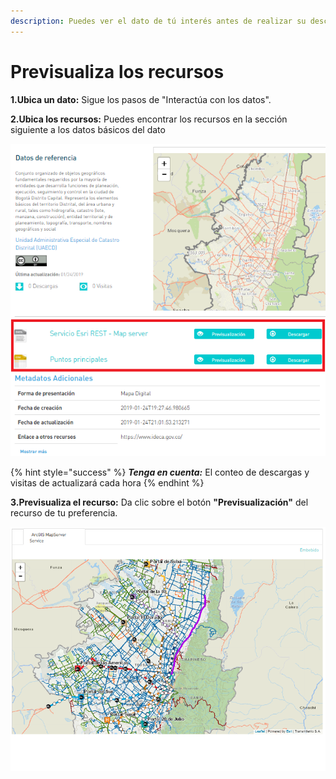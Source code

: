 ```yaml
---
description: Puedes ver el dato de tú interés antes de realizar su descarga.
---
```


# Previsualiza los recursos

**1.Ubica un dato:** Sigue los pasos de "Interactúa con los datos".

**2.Ubica los recursos:** Puedes encontrar los recursos en la sección siguiente a los datos básicos del dato

![](../.gitbook/assets/image%20%2842%29.png)

{% hint style="success" %}
_**Tenga en cuenta:**_ El conteo de descargas y visitas de actualizará cada hora
{% endhint %}

**3.Previsualiza el recurso:** Da clic sobre el botón **"Previsualización"** del recurso de tu preferencia.

![](../.gitbook/assets/image%20%2873%29.png)

